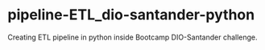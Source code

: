 # pipeline-ETL_dio-santander-python
Creating ETL pipeline in python inside Bootcamp DIO-Santander challenge.
